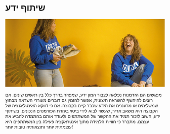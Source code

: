 # שיתוף ידע



![](../../.gitbook/assets/gitbook_forum_750x32.jpg)

מפגשים הם הזדמנות נפלאה לצבור המון ידע, שמפוזר בדרך כלל בין ראשים שונים. אם רוצים להיחשף להשראה חיצונית, אפשר להזמין גם דוברים מעוררי השראה מבחוץ שמשלימים או מרעננים את הידע שכבר קיים בקבוצה. אם כי דווקא האינטליגנציה של הקבוצה היא משאב אדיר, שעשוי לבוא לידי ביטוי בעזרת הפורמטים הנכונים. בשיתוף ידע, חשוב לזכור תמיד את ההקשר של המשתתפים ולעודד אותם בהתמדה להביע את עצמם. מתברר כי חוויית הלמידה מתוך אינטראקציה פעילה בין המשתתפים היא עוצמתית יותר ותוצאותיה טובות יותר!


